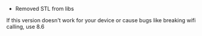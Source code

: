 - Removed STL from libs

If this version doesn't work for your device or cause bugs like breaking wifi calling, use 8.6